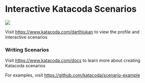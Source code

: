 # Interactive Katacoda Scenarios

[![](http://shields.katacoda.com/katacoda/darthlukan/count.svg)](https://www.katacoda.com/darthlukan "Get your profile on Katacoda.com")

Visit https://www.katacoda.com/darthlukan to view the profile and interactive scenarios

### Writing Scenarios
Visit https://www.katacoda.com/docs to learn more about creating Katacoda scenarios

For examples, visit https://github.com/katacoda/scenario-example
